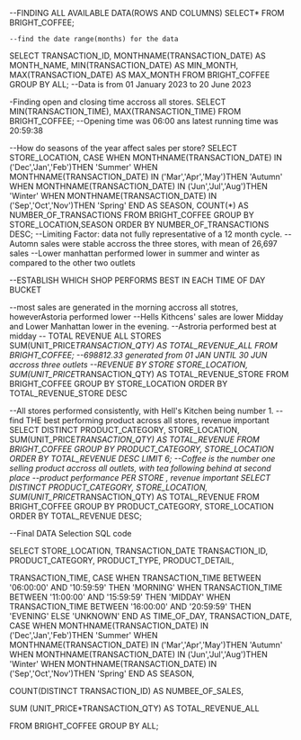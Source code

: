 --FINDING ALL AVAILABLE DATA(ROWS AND COLUMNS)
SELECT*
    FROM BRIGHT_COFFEE;

    --find the date range(months) for the data
SELECT TRANSACTION_ID,
        MONTHNAME(TRANSACTION_DATE) AS MONTH_NAME,
        MIN(TRANSACTION_DATE) AS MIN_MONTH,
        MAX(TRANSACTION_DATE) AS MAX_MONTH
        FROM BRIGHT_COFFEE
        GROUP BY ALL;
--Data is from 01 January 2023 to 20 June 2023

-Finding open and closing time accross all stores.
SELECT MIN(TRANSACTION_TIME),
MAX(TRANSACTION_TIME)
FROM BRIGHT_COFFEE;
--Opening time was 06:00 ans latest running time was 20:59:38



--How do seasons of the year affect sales per store?
SELECT STORE_LOCATION,
CASE 
    WHEN MONTHNAME(TRANSACTION_DATE) IN ('Dec','Jan','Feb')THEN 'Summer'
    WHEN MONTHNAME(TRANSACTION_DATE) IN ('Mar','Apr','May')THEN 'Autumn'
    WHEN MONTHNAME(TRANSACTION_DATE) IN ('Jun','Jul','Aug')THEN 'Winter'
    WHEN MONTHNAME(TRANSACTION_DATE) IN ('Sep','Oct','Nov')THEN 'Spring'
END AS SEASON,
COUNT(*) AS NUMBER_OF_TRANSACTIONS
FROM BRIGHT_COFFEE
GROUP BY  STORE_LOCATION,SEASON
ORDER BY NUMBER_OF_TRANSACTIONS DESC;
--Limiting Factor: data not fully representative of a 12 month cycle.
--Automn sales were stable accross the three stores, with mean of 26,697 sales
--Lower manhattan performed lower in summer and winter as compared to the other two outlets


--ESTABLISH WHICH SHOP PERFORMS BEST IN EACH TIME OF DAY BUCKET

--most sales are generated in the morning accross all stotres, howeverAstoria performed lower
--Hells Kithcens' sales are lower Midday and Lower Manhattan lower in the evening. 
--Astroria performed best at midday
-- TOTAL REVENUE ALL STORES
 SUM(UNIT_PRICE*TRANSACTION_QTY) AS TOTAL_REVENUE_ALL
 FROM BRIGHT_COFFEE;
 --698812.33 generated from 01 JAN UNTIL 30 JUN accross three outlets
--REVENUE BY STORE
STORE_LOCATION, 
        SUM(UNIT_PRICE*TRANSACTION_QTY) AS TOTAL_REVENUE_STORE
 FROM BRIGHT_COFFEE
 GROUP BY STORE_LOCATION 
 ORDER BY TOTAL_REVENUE_STORE DESC
 
 --All stores performed consistently, with Hell's Kitchen being number 1.
 --find THE best performing product across all stores, revenue important
SELECT DISTINCT PRODUCT_CATEGORY,
        STORE_LOCATION,
        SUM(UNIT_PRICE*TRANSACTION_QTY) AS TOTAL_REVENUE
        FROM BRIGHT_COFFEE
        GROUP BY PRODUCT_CATEGORY, STORE_LOCATION
        ORDER BY TOTAL_REVENUE DESC
        LIMIT 6;
--Coffee is the number one selling product accross all outlets, with tea following behind at second place
--product performance PER STORE , revenue important
SELECT DISTINCT PRODUCT_CATEGORY,
STORE_LOCATION,
SUM(UNIT_PRICE*TRANSACTION_QTY) AS TOTAL_REVENUE
FROM BRIGHT_COFFEE
GROUP BY PRODUCT_CATEGORY, STORE_LOCATION
ORDER BY TOTAL_REVENUE DESC; 





--Final DATA Selection SQL code

SELECT STORE_LOCATION,
TRANSACTION_DATE
TRANSACTION_ID,
PRODUCT_CATEGORY,
PRODUCT_TYPE,
PRODUCT_DETAIL,

TRANSACTION_TIME,
CASE 
    WHEN TRANSACTION_TIME BETWEEN '06:00:00' AND '10:59:59' THEN 'MORNING'
    WHEN TRANSACTION_TIME BETWEEN '11:00:00' AND '15:59:59' THEN 'MIDDAY'
    WHEN TRANSACTION_TIME BETWEEN '16:00:00' AND '20:59:59' THEN 'EVENING'
    ELSE 'UNKNOWN'
    END AS TIME_OF_DAY,
TRANSACTION_DATE,
    CASE 
    WHEN MONTHNAME(TRANSACTION_DATE) IN ('Dec','Jan','Feb')THEN 'Summer'
    WHEN MONTHNAME(TRANSACTION_DATE) IN ('Mar','Apr','May')THEN 'Autumn'
    WHEN MONTHNAME(TRANSACTION_DATE) IN ('Jun','Jul','Aug')THEN 'Winter'
    WHEN MONTHNAME(TRANSACTION_DATE) IN ('Sep','Oct','Nov')THEN 'Spring'
END AS SEASON,

COUNT(DISTINCT TRANSACTION_ID) AS NUMBEE_OF_SALES,
    
SUM (UNIT_PRICE*TRANSACTION_QTY) AS TOTAL_REVENUE_ALL

FROM BRIGHT_COFFEE
GROUP BY ALL;






    
